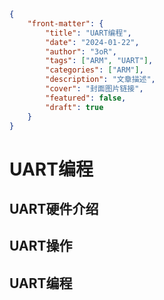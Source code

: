 ```json
{
    "front-matter": {
        "title": "UART编程",
        "date": "2024-01-22",
        "author": "3oR",
        "tags": ["ARM", "UART"],
        "categories": ["ARM"],
        "description": "文章描述",
        "cover": "封面图片链接",
        "featured": false, 
        "draft": true 
	}
}
```

# UART编程

## UART硬件介绍

## UART操作

## UART编程
